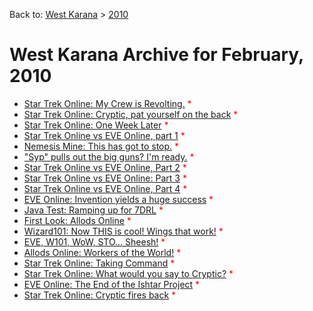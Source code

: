 Back to: [West Karana](/posts/westkarana.md) > [2010](/posts/2010/westkarana.md)
# West Karana Archive for February, 2010

* [Star Trek Online: My Crew is Revolting.](4658.md) <span style="color:red;">*</span>
* [Star Trek Online: Cryptic, pat yourself on the back](4664.md) <span style="color:red;">*</span>
* [Star Trek Online: One Week Later](4675.md) <span style="color:red;">*</span>
* [Star Trek Online vs EVE Online, part 1](4681.md) <span style="color:red;">*</span>
* [Nemesis Mine: This has got to stop.](4684.md) <span style="color:red;">*</span>
* ["Syp" pulls out the big guns? I'm ready.](4687.md) <span style="color:red;">*</span>
* [Star Trek Online vs EVE Online, Part 2](4691.md) <span style="color:red;">*</span>
* [Star Trek Online vs EVE Online: Part 3](4694.md) <span style="color:red;">*</span>
* [Star Trek Online vs EVE Online, Part 4](4697.md) <span style="color:red;">*</span>
* [EVE Online: Invention yields a huge success](4700.md) <span style="color:red;">*</span>
* [Java Test: Ramping up for 7DRL](4703.md) <span style="color:red;">*</span>
* [First Look: Allods Online](4713.md) <span style="color:red;">*</span>
* [Wizard101: Now THIS is cool! Wings that work!](4719.md) <span style="color:red;">*</span>
* [EVE, W101, WoW, STO... Sheesh!](4729.md) <span style="color:red;">*</span>
* [Allods Online: Workers of the World!](4735.md) <span style="color:red;">*</span>
* [Star Trek Online: Taking Command](4738.md) <span style="color:red;">*</span>
* [Star Trek Online: What would you say to Cryptic?](4747.md) <span style="color:red;">*</span>
* [EVE Online: The End of the Ishtar Project](4753.md) <span style="color:red;">*</span>
* [Star Trek Online: Cryptic fires back](4756.md) <span style="color:red;">*</span>
